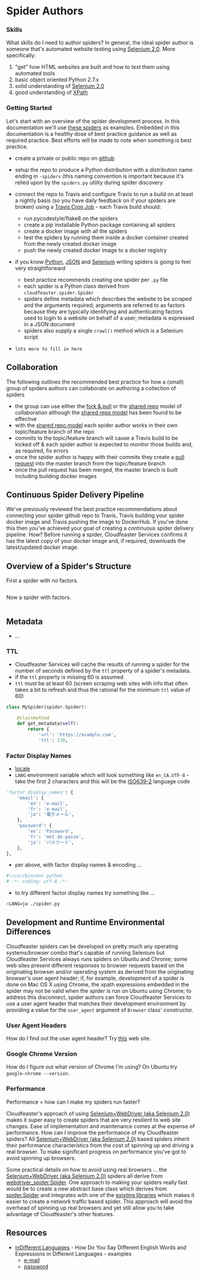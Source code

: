 # Spider Authors

### Skills

What skills do I need to author spiders?
In general, the ideal spider author is someone that's automated
website testing using [Selenium 2.0](http://www.seleniumhq.org/projects/webdriver/). More specifically:

1. "get" how HTML websites are built and how to test them using automated tools
1. basic object oriented Python 2.7.x
1. solid understanding of [Selenium 2.0](http://www.seleniumhq.org/projects/webdriver/)
1. good understanding of [XPath](http://en.wikipedia.org/wiki/XPath)

### Getting Started

Let's start with an overview of the spider development process.
In this documentation we'll use [these spiders](https://github.com/simonsdave/gaming-spiders) as examples.
Embedded in this documentation is a healthy dose of best practice
guidance as well as required practice.
Best efforts will be made to note when something is best practice.

* create a private or public repo on [github](https://github.com)
* setup the repo to produce a Python distribution with a distribution name
ending in ```-spiders``` (this naming convention is important because
it's relied upon by the ```spiders.py``` utility during spider discovery
* connect the repo to Travis and configure Travis to run a build on at least a nightly basis (so you have daily feedback on if your spiders are broken) using a [Travis Cron Job](https://docs.travis-ci.com/user/cron-jobs/) - each Travis build should:
  * run pycodestyle/flake8 on the spiders
  * create a pip installable Python package containing all spiders
  * create a docker image with all the spiders
  * test the spiders by running them inside a docker container created from the newly created docker image
  * push the newly created docker image to a docker registry
* if you know [Python](https://www.python.org), [JSON](http://www.json.org)
and [Selenium](http://www.seleniumhq.org) writing spiders is going to feel
very straightforward
  * best practice recommends creating one spider per ```.py``` file
  * each spider is a Python class derived from ```cloudfeaster.spider.Spider```
  * spiders define metadata which describes the website to be scraped and
the arguments required; arguments are referred to as factors because
they are typically identifying and authenticating factors used to login
to a website on behalf of a user; metadata is expressed in a JSON document
  * spiders also supply a single ```crawl()``` method which is a Selenium script

* ```lots more to fill in here```

## Collaboration

The following outlines the recommended best practice for
how a (small) group of spiders authors can collaborate on authoring
a collection of spiders

* the group can use either the [fork & pull](https://help.github.com/articles/types-of-collaborative-development-models/#fork--pull)
or the [shared repo](https://help.github.com/articles/types-of-collaborative-development-models/#shared-repository-model)
model of collaboration although
the [shared repo model](https://help.github.com/articles/types-of-collaborative-development-models/#shared-repository-model)
has been found to be effective
* with the [shared repo model](https://help.github.com/articles/types-of-collaborative-development-models/#shared-repository-model)
each spider author works in their own topic/feature branch of the repo
* commits to the topic/feature branch will cause a Travis build to be kicked off & each spider author is expected
to monitor those builds and, as required, fix errors
* once the spider author is happy with their commits they
create a [pull request](https://help.github.com/articles/using-pull-requests/)
into the master branch from the topic/feature branch
* once the pull request has been merged, the master branch is built
including building docker images

## Continuous Spider Delivery Pipeline

We've previously reviewed the best practice recommendations
about connecting your spider github repo to
Travis, Travis building your spider docker image and
Travis pushing the image to DockerHub. If you've done this
then you've achieved your goal of creating a continuous spider
delivery pipeline. How? Before running a spider, Cloudfeaster
Services confirms it has the latest copy of your docker image
and, if required, downloads the latest/updated docker image.

## Overview of a Spider's Structure

First a spider with no factors.

```python
```

Now a spider with factors.

```python
```

## Metadata

* ...

### TTL

* Cloudfeaster Services will cache the results of running a spider
for the number of seconds defined by the ```ttl``` property of a
spider's metadata.
* if the ```ttl``` property is missing 60 is assumed
* ```ttl``` must be at least 60 (screen scraping web sites with info
that often takes a bit to refresh and thus the rational for the
minimum ```ttl``` value of 60)

```python
class MySpider(spider.Spider):

    @classmethod
    def get_metadata(self):
        return {
            'url': 'https://example.com',
            'ttl': 120,
```

### Factor Display Names

* [locale](https://en.wikipedia.org/wiki/Locale)
* ```LANG``` environment variable which will look something like ```en_CA.UTF-8``` - take the first 2 characters
and this will be the [ISO639-2](http://www.loc.gov/standards/iso639-2/php/code_list.php) language code

```python
'factor_display_names': {
    'email': {
        'en': 'e-mail',
        'fr': 'e-mail',
        'ja': '電子メール',
    },
    'password': {
        'en': 'Password',
        'fr': 'mot de passe',
        'ja': 'パスワード',
    },
},
```

* per above, with factor display names & encoding ...

```python
#!/usr/bin/env python
# -*- coding: utf-8 -*-
```

* to try different factor display names try something like ...

```bash
>LANG=ja ./spider.py
```

## Development and Runtime Environmental Differences

Cloudfeaster spiders can be developed on pretty much
any operating systems/browser combo that's capable of
running Selenium
but Cloudfeaster Services always runs spiders on Ubuntu and Chrome;
some web sites present different responses to browser
requests based on the originating browser and/or operating system
as derived from the originating browser's user agent header;
if, for example, development of a spider is done on Mac OS X
using Chrome, the xpath expressions embedded in the spider may
not be valid when the spider is run on Ubuntu using Chrome;
to address this disconnect, spider authors can force Cloudfeaster
Services to use a user agent header that matches their development
environment by providing a value for the ```user_agent``` argument
of ```Browser``` class' constructor. 

### User Agent Headers

How do I find out the user agent header?
Try [this](http://www.whoishostingthis.com/tools/user-agent/) web site.

### Google Chrome Version

How do I figure out what version of Chrome I'm using?
On Ubuntu try ```google-chrome --version```.

### Performance

Performance = how can I make my spiders run faster?

Cloudfeaster's approach of using [Selenium+WebDriver (aka Selenium 2.0)](http://www.seleniumhq.org/projects/webdriver/) makes it super easy to create spiders that are very resilient to web site changes. Ease of implementation and maintenance comes at the expense of performance. How can I improve the performance of my Cloudfeaster spiders?
All [Selenium+WebDriver (aka Selenium 2.0)](http://www.seleniumhq.org/projects/webdriver/) based
spiders inherit their performance characteristics from the cost of spinning up and driving a real browser. To make significant progress on performance you've got to avoid spinning up browsers.

Some practical details on how to avoid using real browsers ... the [Selenium+WebDriver (aka Selenium 2.0)](http://www.seleniumhq.org/projects/webdriver/) spiders all derive from [webdriver_spider.Spider](https://github.com/simonsdave/cloudfeaster/blob/master/clf/webdriver_spider.py#L29).
One approach to making your spiders really fast would be to create a new abstract base class which derives from [spider.Spider](https://github.com/simonsdave/cloudfeaster/blob/master/clf/spider.py#L22) and integrates with one of the [existing libraries](https://github.com/simonsdave/cloudfeaster/wiki/Other-Web-Scraping-Utilities-&-Approaches#utilities) which makes it easier to create a network traffic based spider. This approach will avoid the overhead of spinning up real browsers and yet still allow you to take advantage of Cloudfeaster's other features.

## Resources

* [inDifferent Languages](http://www.indifferentlanguages.com/words/e-mail) - How Do You Say Different English Words and Expressions in Different Languages - examples
  * [e-mail](http://www.indifferentlanguages.com/words/e-mail)
  * [password](http://www.indifferentlanguages.com/words/password)
